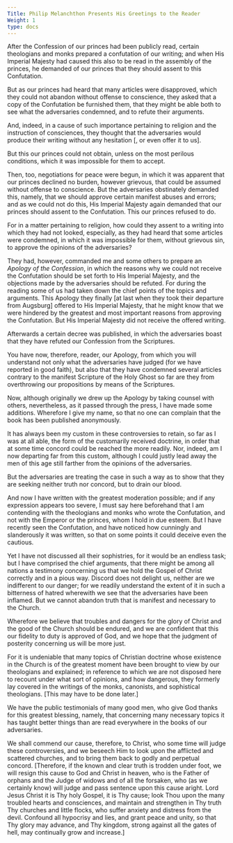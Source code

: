 ```yaml
---
Title: Philip Melanchthon Presents His Greetings to the Reader
Weight: 1
type: docs
---
```


After the Confession of our princes had been publicly read, certain theologians and monks prepared a confutation of our writing; and when His Imperial Majesty had caused this also to be read in the assembly of the princes, he demanded of our princes that they should assent to this Confutation.

But as our princes had heard that many articles were disapproved, which they could not abandon without offense to conscience, they asked that a copy of the Confutation be furnished them, that they might be able both to see what the adversaries condemned, and to refute their arguments.

And, indeed, in a cause of such importance pertaining to religion and the instruction of consciences, they thought that the adversaries would produce their writing without any hesitation [, or even offer it to us].

But this our princes could not obtain, unless on the most perilous conditions, which it was impossible for them to accept.

Then, too, negotiations for peace were begun, in which it was apparent that our princes declined no burden, however grievous, that could be assumed without offense to conscience.  But the adversaries obstinately demanded this, namely, that we should approve certain manifest abuses and errors; and as we could not do this, His Imperial Majesty again demanded that our princes should assent to the Confutation. This our princes refused to do.

For in a matter pertaining to religion, how could they assent to a writing into which they had not looked, especially, as they had heard that some articles were condemned, in which it was impossible for them, without grievous sin, to approve the opinions of the adversaries?

They had, however, commanded me and some others to prepare an _Apology of the Confession_, in which the reasons why we could not receive the Confutation should be set forth to His Imperial Majesty, and the objections made by the adversaries should be refuted.  For during the reading some of us had taken down the chief points  of the topics and arguments. This Apology they finally [at last when they took their departure from Augsburg] offered to His Imperial Majesty, that he might know that we were hindered by the greatest and most important reasons from approving the Confutation. But His Imperial Majesty did not receive the offered writing.

Afterwards a certain decree was published, in which the adversaries boast that they have refuted our Confession from the Scriptures.

You have now, therefore, reader, our Apology, from which you will understand not only what the adversaries have judged (for we have reported in good faith), but also that they have condemned several articles contrary to the manifest Scripture of the Holy Ghost so far are they from overthrowing our propositions by means of the Scriptures.

Now, although originally we drew up the Apology by taking counsel with others, nevertheless, as it passed through the press, I have made some additions. Wherefore I give my name, so that no one can complain that the book has been published anonymously.

It has always been my custom in these controversies to retain, so far as I was at all able, the form of the customarily received doctrine, in order that at some time concord could be reached the more readily. Nor, indeed, am I now departing far from this custom, although I could justly lead away the men of this age still farther from the opinions of the adversaries.

But the adversaries are treating the case in such a way as to show that they are seeking neither truth nor concord, but to drain our blood.

And now I have written with the greatest moderation possible; and if any expression appears too severe, I must say here beforehand that I am contending with the theologians and monks who wrote the Confutation, and not with the Emperor or the princes,  whom I hold in due esteem. But I have recently seen the Confutation, and have noticed how cunningly and slanderously it was written, so that on some points it could deceive even the cautious.

Yet I have not discussed all their sophistries, for it would be an endless task; but I have comprised the chief arguments, that there might be among all nations a testimony concerning us that we hold the Gospel  of Christ correctly and in a pious way. Discord does not delight us, neither are we indifferent to our danger; for we readily understand the extent of it in such a bitterness of hatred wherewith we see that the adversaries have been inflamed. But we cannot abandon truth that is manifest and necessary to the Church.

Wherefore we believe that troubles and dangers for the glory of Christ and the good of the Church should be endured, and we are confident that this our fidelity to duty is approved of God, and we hope that the judgment of posterity concerning us will be more just.

For it is undeniable that many topics of Christian doctrine whose existence in the Church is of the greatest moment have been brought to view by our theologians and explained; in reference to which we are not disposed here to recount under what sort of opinions, and how dangerous, they formerly lay covered in the writings of the monks, canonists, and sophistical theologians. [This may have to be done later.]

We have the public testimonials of many good men, who give God thanks for this greatest blessing, namely, that concerning many necessary topics it has taught better things than are read everywhere in the books of our adversaries.

We shall commend our cause, therefore, to Christ, who some time will judge these controversies, and we beseech Him to look upon the afflicted and scattered churches, and to bring them back to godly and perpetual concord. [Therefore, if the known and clear truth is trodden under foot, we will resign this cause to God and Christ in heaven, who is the Father of orphans and the Judge of widows and of all the forsaken, who (as we certainly know) will judge and pass sentence upon this cause aright. Lord Jesus Christ it is Thy holy Gospel, it is Thy cause; look Thou upon the many troubled hearts and consciences, and maintain and strengthen in Thy truth Thy churches and little flocks, who suffer anxiety and distress from the devil. Confound all hypocrisy and lies, and grant peace and unity, so that Thy glory may advance, and Thy kingdom, strong against all the gates of hell, may continually grow and increase.]

